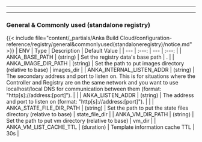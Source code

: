 
---
---
### General & Commonly used (standalone registry)
{{< include file="content/_partials/Anka Build Cloud/configuration-reference/registry/general&commonlyused(standaloneregistry)/notice.md" >}}
| ENV | Type | Description | Default Value |
| --- | :---: | --- | :---: |
| ANKA_BASE_PATH | (string) | Set the registry data's base path | . |
| ANKA_IMAGE_DIR_PATH | (string) | Set the path to put images directory (relative to base) | images_dir |
| ANKA_INTERNAL_LISTEN_ADDR | (string) | The secondary address and port to listen on. This is for situations where the Controller and Registry are on the same network and you want to use localhost/local DNS for communication between them (format: "http[s]://address:[port]"). |  |
| ANKA_LISTEN_ADDR | (string) | The address and port to listen on (format: "http[s]://address:[port]"). |  |
| ANKA_STATE_FILE_DIR_PATH | (string) | Set the path to put the state files directory (relative to base) | state_file_dir |
| ANKA_VM_DIR_PATH | (string) | Set the path to put vm directory (relative to base) | vm_dir |
| ANKA_VM_LIST_CACHE_TTL | (duration) | Template information cache TTL | 30s |
